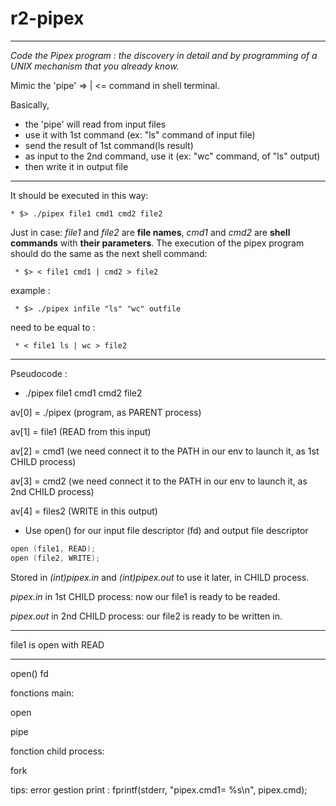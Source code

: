 # r2-pipex
__________________

*Code the Pipex program : the discovery in detail and by programming of a 
UNIX mechanism that you already know.*

Mimic the 'pipe' => | <= command in shell terminal.

Basically, 

* the 'pipe' will read from input files
* use it with 1st command (ex: "ls" command of input file)
* send the result of 1st command(ls result) 
* as input to the 2nd command, use it (ex: "wc" command, of "ls" output)
* then write it in output file

__________________

It should be executed in this way:
```
* $> ./pipex file1 cmd1 cmd2 file2
```
Just in case: *file1* and *file2* are **file names**, *cmd1* and *cmd2* are **shell commands**
with **their parameters**. The execution of the pipex program should do the same
as the next shell command:
```
 * $> < file1 cmd1 | cmd2 > file2
```
example :
```
 * $> ./pipex infile "ls" "wc" outfile
```
need to be equal to :
```
 * < file1 ls | wc > file2
```
__________________
Pseudocode : 

* ./pipex file1 cmd1 cmd2 file2

av[0] = ./pipex (program, as PARENT process)

av[1] = file1 (READ from this input)

av[2] = cmd1 (we need connect it to the PATH in our env to launch it, as 1st CHILD process)

av[3] = cmd2 (we need connect it to the PATH in our env to launch it, as 2nd CHILD process)

av[4] = files2 (WRITE in this output)

* Use open() for our input file descriptor (fd) and output file descriptor


```C
open (file1, READ);
open (file2, WRITE);
```

Stored in *(int)pipex.in* and *(int)pipex.out*
to use it later, in CHILD process.

*pipex.in* in 1st CHILD process: now our file1 is ready to be readed.

*pipex.out* in 2nd CHILD process: our file2 is ready to be written in.

__________________


file1 is open with READ


__________________



open()
fd


fonctions main: 

open

pipe



fonction child process:

fork

tips: error gestion print : fprintf(stderr, "pipex.cmd1= %s\n", pipex.cmd);

